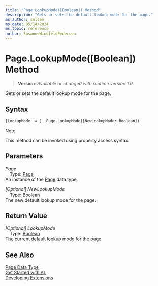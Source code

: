 ```yaml
---
title: "Page.LookupMode([Boolean]) Method"
description: "Gets or sets the default lookup mode for the page."
ms.author: solsen
ms.date: 05/14/2024
ms.topic: reference
author: SusanneWindfeldPedersen
---
```

[//]: # (START>DO_NOT_EDIT)
[//]: # (IMPORTANT:Do not edit any of the content between here and the END>DO_NOT_EDIT.)
[//]: # (Any modifications should be made in the .xml files in the ModernDev repo.)
# Page.LookupMode([Boolean]) Method
> **Version**: _Available or changed with runtime version 1.0._

Gets or sets the default lookup mode for the page.


## Syntax
```AL
[LookupMode := ]  Page.LookupMode([NewLookupMode: Boolean])
```
> [!NOTE]
> This method can be invoked using property access syntax.
## Parameters
*Page*  
&emsp;Type: [Page](page-data-type.md)  
An instance of the [Page](page-data-type.md) data type.  

*[Optional] NewLookupMode*  
&emsp;Type: [Boolean](../boolean/boolean-data-type.md)  
The new default lookup mode for the page.  


## Return Value
*[Optional] LookupMode*  
&emsp;Type: [Boolean](../boolean/boolean-data-type.md)  
The current default lookup mode for the page


[//]: # (IMPORTANT: END>DO_NOT_EDIT)
## See Also
[Page Data Type](page-data-type.md)  
[Get Started with AL](../../devenv-get-started.md)  
[Developing Extensions](../../devenv-dev-overview.md)